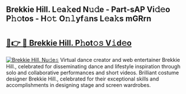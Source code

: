 ## Brekkie Hill. L𝚎a𝚔ed N𝚞𝚍e - Part-sAP Vi𝚍𝚎o P𝚑𝚘tos - H𝚘𝚝 O𝚗𝚕yf𝚊ns L𝚎a𝚔s mGRrn

# <h2><a href="http://kf76gl.oniu.top/?m=Brekkie+Hill.">🔗👉 🔴 Brekkie Hill. P𝚑ot𝚘𝚜 V𝚒d𝚎o</a></h2>

[![Brekkie Hill. Nu𝚍e𝚜](https://i.imgur.com/0qMVB7G.gif)](http://kf76gl.oniu.top/?m=Brekkie+Hill.)
Virtual dance creator and web entertainer Brekkie Hill., celebrated for disseminating dance and lifestyle inspiration through solo and collaborative performances and short videos. Brilliant costume designer Brekkie Hill., celebrated for their exceptional skills and accomplishments in designing stage and screen wardrobes.  
